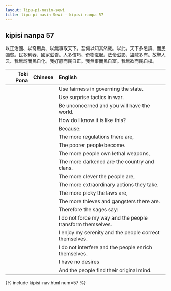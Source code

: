 ```yaml
---
layout: lipu-pi-nasin-sewi
title: lipu pi nasin Sewi — kipisi nanpa 57
---
```






## kipisi nanpa 57

以正治國、以奇用兵、以無事取天下。吾何以知其然哉。以此。天下多忌諱、而民彌貧。民多利器、國家滋昏。人多伎巧、奇物滋起。法令滋彰、盜賊多有。故聖人 云、我無爲而民自化。我好靜而民自正。我無事而民自富。我無欲而民自樸。

| Toki Pona | Chinese | English
|-:|:-:|:-
|  |  | Use fairness in governing the state.
|  |  | Use surprise tactics in war.
|  |  | Be unconcerned and you will have the world.
|  |  | How do I know it is like this?
|  |  | Because:
|  |  | The more regulations there are,
|  |  | The poorer people become.
|  |  | The more people own lethal weapons,
|  |  | The more darkened are the country and clans.
|  |  | The more clever the people are,
|  |  | The more extraordinary actions they take.
|  |  | The more picky the laws are,
|  |  | The more thieves and gangsters there are.
|  |  | Therefore the sages say:
|  |  | I do not force my way and the people transform themselves.
|  |  | I enjoy my serenity and the people correct themselves.
|  |  | I do not interfere and the people enrich themselves.
|  |  | I have no desires
|  |  | And the people find their original mind.

{% include kipisi-nav.html num=57 %}
